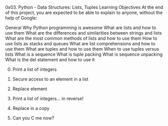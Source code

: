 0x03. Python - Data Structures: Lists, Tuples
Learning Objectives
At the end of this project, you are expected to be able to explain to anyone, without the help of Google:

General
Why Python programming is awesome
What are lists and how to use them
What are the differences and similarities between strings and lists
What are the most common methods of lists and how to use them
How to use lists as stacks and queues
What are list comprehensions and how to use them
What are tuples and how to use them
When to use tuples versus lists
What is a sequence
What is tuple packing
What is sequence unpacking
What is the del statement and how to use it

0. Print a list of integers

1. Secure access to an element in a list

2. Replace element

3. Print a list of integers... in reverse!

4. Replace in a copy

5. Can you C me now?

